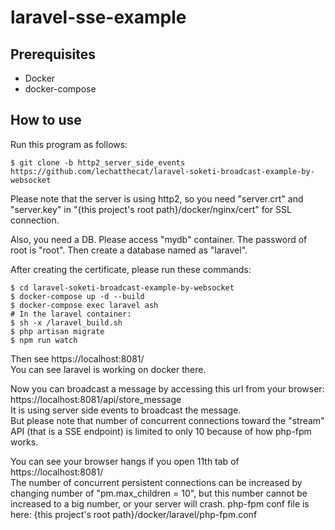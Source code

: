 # laravel-sse-example
## Prerequisites
- Docker
- docker-compose

## How to use
Run this program as follows:
```
$ git clone -b http2_server_side_events https://github.com/lechatthecat/laravel-soketi-broadcast-example-by-websocket
```
Please note that the server is using http2, so you need "server.crt" and "server.key" in "{this project's root path}/docker/nginx/cert" for SSL connection.

Also, you need a DB. Please access "mydb" container. The password of root is "root". Then create a database named as "laravel".

After creating the certificate, please run these commands:
```
$ cd laravel-soketi-broadcast-example-by-websocket
$ docker-compose up -d --build
$ docker-compose exec laravel ash
# In the laravel container:
$ sh -x /laravel_build.sh
$ php artisan migrate
$ npm run watch
```
Then see https://localhost:8081/  
You can see laravel is working on docker there.  
   
Now you can broadcast a message by accessing this url from your browser:  
https://localhost:8081/api/store_message  
It is using server side events to broadcast the message.  
But please note that number of concurrent connections toward the "stream" API (that is a SSE endpoint) is limited to only 10 because of how php-fpm works.  
  
You can see your browser hangs if you open 11th tab of https://localhost:8081/  
The number of concurrent persistent connections can be increased by changing number of "pm.max_children = 10", but this number cannot be increased to a big number, or your server will crash. php-fpm conf file is here: {this project's root path}/docker/laravel/php-fpm.conf
  
